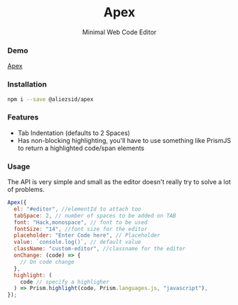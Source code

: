 <h1 align="center">
Apex
</h1>
<p align="center">Minimal Web Code Editor</p>

### Demo

[Apex](https://apex.reaper.im)

### Installation

```sh
npm i --save @aliezsid/apex
```

### Features

- Tab Indentation (defaults to 2 Spaces)
- Has non-blocking highlighting, you'll have to use something like PrismJS to return a highlighted code/span elements

### Usage

The API is very simple and small as the editor doesn't really try to solve a lot of problems.

```js
Apex({
  el: "#editor", //elementId to attach too
  tabSpace: 2, // number of spaces to be added on TAB
  font: "Hack,monospace", // font to be used
  fontSize: "14", //font size for the editor
  placeholder: "Enter Code here", // Placeholder
  value: `console.log()`, // default value
  className: "custom-editor", //classname for the editor
  onChange: (code) => {
    // On code change
  },
  highlight: (
    code // specify a highligher
  ) => Prism.highlight(code, Prism.languages.js, "javascript"),
});
```
